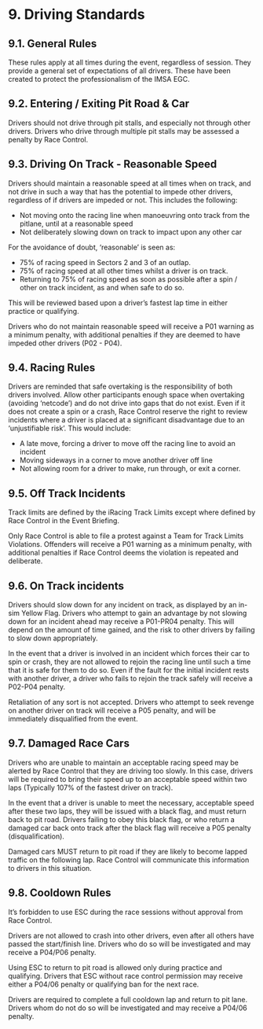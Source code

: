 # 9. Driving Standards

## 9.1. General Rules
These rules apply at all times during the event, regardless of session. They provide a general set of expectations of all drivers. These have been created to protect the professionalism of the IMSA EGC.

## 9.2. Entering / Exiting Pit Road & Car
Drivers should not drive through pit stalls, and especially not through other drivers. Drivers who drive through multiple pit stalls may be assessed a penalty by Race Control.

## 9.3. Driving On Track - Reasonable Speed
Drivers should maintain a reasonable speed at all times when on track, and not drive in such a way that has the potential to impede other drivers, regardless of if drivers are impeded or not. This includes the following:
- Not moving onto the racing line when manoeuvring onto track from the pitlane, until at a reasonable speed
- Not deliberately slowing down on track to impact upon any other car

For the avoidance of doubt, ‘reasonable’ is seen as:
- 75% of racing speed in Sectors 2 and 3 of an outlap.
- 75% of racing speed at all other times whilst a driver is on track.
- Returning to 75% of racing speed as soon as possible after a spin / other on track incident, as and when safe to do so.

This will be reviewed based upon a driver’s fastest lap time in either practice or qualifying.

Drivers who do not maintain reasonable speed will receive a P01 warning as a minimum penalty, with additional penalties if they are deemed to have impeded other drivers (P02 - P04).

## 9.4. Racing Rules
Drivers are reminded that safe overtaking is the responsibility of both drivers involved. Allow other participants enough space when overtaking (avoiding ‘netcode’) and do not drive into gaps that do not exist. Even if it does not create a spin or a crash, Race Control reserve the right to review incidents where a driver is placed at a significant disadvantage due to an ‘unjustifiable risk’. This would include:

- A late move, forcing a driver to move off the racing line to avoid an incident
- Moving sideways in a corner to move another driver off line
- Not allowing room for a driver to make, run through, or exit a corner.

## 9.5. Off Track Incidents
Track limits are defined by the iRacing Track Limits except where defined by Race Control in the Event Briefing.

Only Race Control is able to file a protest against a Team for Track Limits Violations. Offenders will receive a P01 warning as a minimum penalty, with additional penalties if Race Control deems the violation is repeated and deliberate.

## 9.6. On Track incidents
Drivers should slow down for any incident on track, as displayed by an in-sim Yellow Flag. Drivers who attempt to gain an advantage by not slowing down for an incident ahead may receive a P01-PR04 penalty. This will depend on the amount of time gained, and the risk to other drivers by failing to slow down appropriately.

In the event that a driver is involved in an incident which forces their car to spin or crash, they are not allowed to rejoin the racing line until such a time that it is safe for them to do so. Even if the fault for the initial incident rests with another driver, a driver who fails to rejoin the track safely will receive a P02-P04 penalty.

Retaliation of any sort is not accepted. Drivers who attempt to seek revenge on another driver on track will receive a P05 penalty, and will be immediately disqualified from the event.

## 9.7.	Damaged Race Cars
Drivers who are unable to maintain an acceptable racing speed may be alerted by Race Control that they are driving too slowly. In this case, drivers will be required to bring their speed up to an acceptable speed within two laps (Typically 107% of the fastest driver on track).

In the event that a driver is unable to meet the necessary, acceptable speed after these two laps, they will be issued with a black flag, and must return back to pit road. Drivers failing to obey this black flag, or who return a damaged car back onto track after the black flag will receive a P05 penalty (disqualification).

Damaged cars MUST return to pit road if they are likely to become lapped traffic on the following lap. Race Control will communicate this information to drivers in this situation.

## 9.8.	Cooldown Rules
It’s forbidden to use ESC during the race sessions without approval from Race Control.

Drivers are not allowed to crash into other drivers, even after all others have passed the start/finish line. Drivers who do so will be investigated and may receive a P04/P06 penalty.

Using ESC to return to pit road is allowed only during practice and qualifying. Drivers that ESC without race control permission may receive either a P04/06 penalty or qualifying ban for the next race.

Drivers are required to complete a full cooldown lap and return to pit lane. Drivers whom do not do so will be investigated and may receive a P04/06 penalty.
